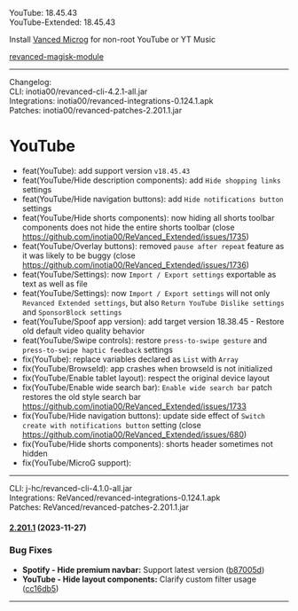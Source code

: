 YouTube: 18.45.43  
YouTube-Extended: 18.45.43  

Install [Vanced Microg](https://github.com/TeamVanced/VancedMicroG/releases) for non-root YouTube or YT Music  

[revanced-magisk-module](https://github.com/j-hc/revanced-magisk-module)  

---
Changelog:  
CLI: inotia00/revanced-cli-4.2.1-all.jar  
Integrations: inotia00/revanced-integrations-0.124.1.apk  
Patches: inotia00/revanced-patches-2.201.1.jar  

YouTube
==
- feat(YouTube): add support version `v18.45.43`
- feat(YouTube/Hide description components): add `Hide shopping links` settings
- feat(YouTube/Hide navigation buttons): add `Hide notifications button` settings
- feat(YouTube/Hide shorts components): now hiding all shorts toolbar components does not hide the entire shorts toolbar (close https://github.com/inotia00/ReVanced_Extended/issues/1735)
- feat(YouTube/Overlay buttons): removed `pause after repeat` feature as it was likely to be buggy (close https://github.com/inotia00/ReVanced_Extended/issues/1736)
- feat(YouTube/Settings): now `Import / Export settings` exportable as text as well as file
- feat(YouTube/Settings): now `Import / Export settings` will not only `Revanced Extended settings`, but also `Return YouTube Dislike settings` and `SponsorBlock settings`
- feat(YouTube/Spoof app version): add target version 18.38.45 - Restore old default video quality behavior
- feat(YouTube/Swipe controls): restore `press-to-swipe gesture` and `press-to-swipe haptic feedback` settings
- fix(YouTube): replace variables declared as `List` with `Array`
- fix(YouTube/BrowseId): app crashes when browseId is not initialized
- fix(YouTube/Enable tablet layout): respect the original device layout
- fix(YouTube/Enable wide search bar): `Enable wide search bar` patch restores the old style search bar https://github.com/inotia00/ReVanced_Extended/issues/1733
- fix(YouTube/Hide navigation buttons): update side effect of `Switch create with notifications button` setting (close https://github.com/inotia00/ReVanced_Extended/issues/680)
- fix(YouTube/Hide shorts components): shorts header sometimes not hidden
- fix(YouTube/MicroG support): 
---
CLI: j-hc/revanced-cli-4.1.0-all.jar  
Integrations: ReVanced/revanced-integrations-0.124.1.apk  
Patches: ReVanced/revanced-patches-2.201.1.jar  

#### [2.201.1](https://github.com/ReVanced/revanced-patches/compare/v2.201.0...v2.201.1) (2023-11-27)
### Bug Fixes
* **Spotify - Hide premium navbar:** Support latest version ([b87005d](https://github.com/ReVanced/revanced-patches/commit/b87005de0c40293f85d3997f43b353a87a925156))
* **YouTube - Hide layout components:** Clarify custom filter usage ([cc16db5](https://github.com/ReVanced/revanced-patches/commit/cc16db56d1c9925852265fcebb459d9620cd1b92))

---  
